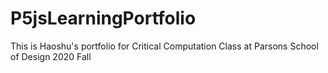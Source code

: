 # P5jsLearningPortfolio
This is Haoshu's portfolio for Critical Computation Class at Parsons School of Design
2020 Fall
